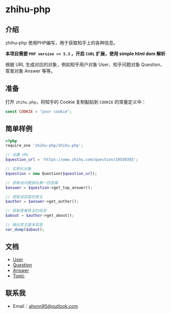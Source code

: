 # zhihu-php

## 介绍
zhihu-php 使用PHP编写，用于获取知乎上的各种信息。

**本项目需要 `PHP version >= 5.3` ，开启 `CURL` 扩展，使用 simple html dom 解析**

根据 URL 生成对应的对象，例如知乎用户对象 User、知乎问题对象 Question、答案对象 Answer 等等。

## 准备
打开 `zhihu.php`，将知乎的 Cookie 复制黏贴到 `COOKIE` 的常量定义中：
``` php
const COOKIE = "your cookie";
```

## 简单样例
``` php
<?php
require_one 'zhihu-php/zhihu.php';

// 设置 URL
$question_url = 'https://www.zhihu.com/question/19550393';

// 实例化对象
$question = new Question($question_url);

// 获取该问题排名第一的答案
$answer = $question->get_top_answer();

// 获取该回答的答主
$author = $answer->get_author();

// 获取答案答主的信息
$about = $author->get_about();

// 输出答主基本信息
var_dump($about);
```

## 文档
- [User](https://github.com/ahonn/zhihu-php/blob/master/docs/user.md)
- [Question](https://github.com/ahonn/zhihu-php/blob/master/docs/question.md)
- [Answer](https://github.com/ahonn/zhihu-php/blob/master/docs/answer.md)
- [Topic](https://github.com/ahonn/zhihu-php/blob/master/docs/topic.md)

## 联系我
- Email：[ahonn95@outlook.com](mailto:ahonn95@outlook.com)

